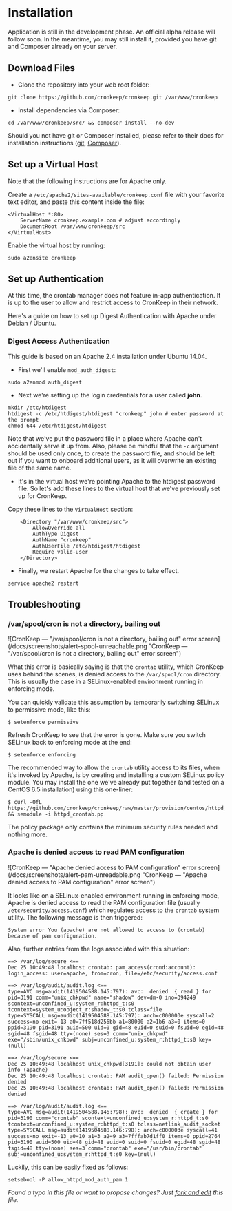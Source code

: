 Installation
============

Application is still in the development phase. An official alpha release will follow soon. In the meantime, you may still install it, provided you have git and Composer already on your server.

## Download Files

* Clone the repository into your web root folder:

```Shell
git clone https://github.com/cronkeep/cronkeep.git /var/www/cronkeep
```

* Install dependencies via Composer:

```Shell
cd /var/www/cronkeep/src/ && composer install --no-dev
```

Should you not have git or Composer installed, please refer to their docs for installation instructions ([git](http://git-scm.com/download/linux), [Composer](https://getcomposer.org/doc/00-intro.md#installation-nix)).

## Set up a Virtual Host

Note that the following instructions are for Apache only.

Create a ``/etc/apache2/sites-available/cronkeep.conf`` file with your favorite text editor, and paste this content inside the file:

```ApacheConf
<VirtualHost *:80>
    ServerName cronkeep.example.com # adjust accordingly
    DocumentRoot /var/www/cronkeep/src
</VirtualHost>
```

Enable the virtual host by running:

```Shell
sudo a2ensite cronkeep
```

## Set up Authentication

At this time, the crontab manager does not feature in-app authentication. It is up to the user to allow and restrict access to CronKeep in their network.

Here's a guide on how to set up Digest Authentication with Apache under Debian / Ubuntu.

### Digest Access Authentication

This guide is based on an Apache 2.4 installation under Ubuntu 14.04.

* First we'll enable `mod_auth_digest`:

```Shell
sudo a2enmod auth_digest
```

* Next we're setting up the login credentials for a user called **john**.

```Shell
mkdir /etc/htdigest
htdigest -c /etc/htdigest/htdigest "cronkeep" john # enter password at the prompt
chmod 644 /etc/htdigest/htdigest
```

Note that we've put the password file in a place where Apache can't accidentally serve it up from. Also, please be mindful that the `-c` argument should be used only once, to create the password file, and should be left out if you want to onboard additional users, as it will overwrite an existing file of the same name.

* It's in the virtual host we're pointing Apache to the htdigest password file. So let's add these lines to the virtual host that we've previously set up for CronKeep.

Copy these lines to the ```VirtualHost``` section:

```ApacheConf
    <Directory "/var/www/cronkeep/src">
        AllowOverride all
        AuthType Digest
        AuthName "cronkeep"
        AuthUserFile /etc/htdigest/htdigest
        Require valid-user
    </Directory>
```

* Finally, we restart Apache for the changes to take effect.

```Shell
service apache2 restart
```

## Troubleshooting

### /var/spool/cron is not a directory, bailing out

![CronKeep — "/var/spool/cron is not a directory, bailing out" error screen](/docs/screenshots/alert-spool-unreachable.png "CronKeep — "/var/spool/cron is not a directory, bailing out" error screen")

What this error is basically saying is that the `crontab` utility, which CronKeep uses behind the scenes, is denied access to the `/var/spool/cron` directory. This is usually the case in a SELinux-enabled environment running in enforcing mode.

You can quickly validate this assumption by temporarily switching SELinux to permissive mode, like this:
```Shell
$ setenforce permissive
```
Refresh CronKeep to see that the error is gone. Make sure you switch SELinux back to enforcing mode at the end:
```Shell
$ setenforce enforcing
```

The recommended way to allow the `crontab` utility access to its files, when it's invoked by Apache, is by creating and installing a custom SELinux policy module. You may install the one we've already put together (and tested on a CentOS 6.5 installation) using this one-liner:
```Shell
$ curl -OfL https://github.com/cronkeep/cronkeep/raw/master/provision/centos/httpd_crontab.pp && semodule -i httpd_crontab.pp
```
The policy package only contains the minimum security rules needed and nothing more.

### Apache is denied access to read PAM configuration

![CronKeep — "Apache denied access to PAM configuration" error screen](/docs/screenshots/alert-pam-unreadable.png "CronKeep — "Apache denied access to PAM configuration" error screen")

It looks like on a SELinux-enabled environment running in enforcing mode, Apache is denied access to read
the PAM configuration file (usually `/etc/security/access.conf`) which regulates access to the `crontab`
system utility. The following message is then triggered:
```
System error You (apache) are not allowed to access to (crontab) because of pam configuration.
```

Also, further entries from the logs associated with this situation:
```
==> /var/log/secure <==
Dec 25 10:49:48 localhost crontab: pam_access(crond:account): login_access: user=apache, from=cron, file=/etc/security/access.conf

==> /var/log/audit/audit.log <==
type=AVC msg=audit(1419504588.145:797): avc:  denied  { read } for  pid=3191 comm="unix_chkpwd" name="shadow" dev=dm-0 ino=394249 scontext=unconfined_u:system_r:httpd_t:s0 tcontext=system_u:object_r:shadow_t:s0 tclass=file
type=SYSCALL msg=audit(1419504588.145:797): arch=c000003e syscall=2 success=no exit=-13 a0=7ff518d256bb a1=80000 a2=1b6 a3=0 items=0 ppid=3190 pid=3191 auid=500 uid=0 gid=48 euid=0 suid=0 fsuid=0 egid=48 sgid=48 fsgid=48 tty=(none) ses=3 comm="unix_chkpwd" exe="/sbin/unix_chkpwd" subj=unconfined_u:system_r:httpd_t:s0 key=(null)

==> /var/log/secure <==
Dec 25 10:49:48 localhost unix_chkpwd[3191]: could not obtain user info (apache)
Dec 25 10:49:48 localhost crontab: PAM audit_open() failed: Permission denied
Dec 25 10:49:48 localhost crontab: PAM audit_open() failed: Permission denied

==> /var/log/audit/audit.log <==
type=AVC msg=audit(1419504588.146:798): avc:  denied  { create } for  pid=3190 comm="crontab" scontext=unconfined_u:system_r:httpd_t:s0 tcontext=unconfined_u:system_r:httpd_t:s0 tclass=netlink_audit_socket
type=SYSCALL msg=audit(1419504588.146:798): arch=c000003e syscall=41 success=no exit=-13 a0=10 a1=3 a2=9 a3=7fffab7d1ff0 items=0 ppid=2764 pid=3190 auid=500 uid=48 gid=48 euid=0 suid=0 fsuid=0 egid=48 sgid=48 fsgid=48 tty=(none) ses=3 comm="crontab" exe="/usr/bin/crontab" subj=unconfined_u:system_r:httpd_t:s0 key=(null)
```

Luckily, this can be easily fixed as follows:
```Shell
setsebool -P allow_httpd_mod_auth_pam 1
```

*Found a typo in this file or want to propose changes? Just [fork and edit](https://github.com/cronkeep/cronkeep/edit/master/INSTALL.md) this file.*
